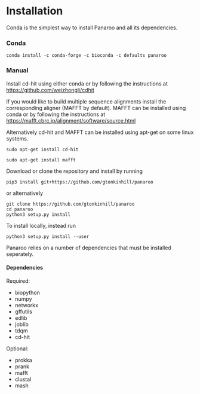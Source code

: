 # Installation

Conda is the simplest way to install Panaroo and all its dependencies.

### Conda

```
conda install -c conda-forge -c bioconda -c defaults panaroo
```

### Manual

Install cd-hit using either conda or by following the instructions at https://github.com/weizhongli/cdhit

If you would like to build multiple sequence alignments install the corresponding aligner (MAFFT by default). MAFFT can be installed using conda or by following the instructions at https://mafft.cbrc.jp/alignment/software/source.html

Alternatively cd-hit and MAFFT can be installed using apt-get on some linux systems.

```
sudo apt-get install cd-hit

sudo apt-get install mafft
```

Download or clone the repository and install by running

```
pip3 install git+https://github.com/gtonkinhill/panaroo
```
        
or alternatively

```
git clone https://github.com/gtonkinhill/panaroo
cd panaroo
python3 setup.py install
```

To install locally, instead run

```
python3 setup.py install --user
```

Panaroo relies on a number of dependencies that must be installed seperately.

#### Dependencies
Required:
* biopython
* numpy
* networkx
* gffutils
* edlib
* joblib
* tdqm
* cd-hit

Optional:
* prokka
* prank
* mafft
* clustal
* mash
